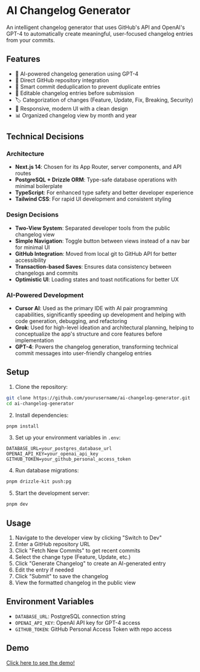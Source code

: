 # AI Changelog Generator

An intelligent changelog generator that uses GitHub's API and OpenAI's GPT-4 to automatically create meaningful, user-focused changelog entries from your commits.

## Features

- 🤖 AI-powered changelog generation using GPT-4
- 🔄 Direct GitHub repository integration
- 🎯 Smart commit deduplication to prevent duplicate entries
- 📝 Editable changelog entries before submission
- 🏷️ Categorization of changes (Feature, Update, Fix, Breaking, Security)
- 📱 Responsive, modern UI with a clean design
- 📊 Organized changelog view by month and year

## Technical Decisions

### Architecture
- **Next.js 14**: Chosen for its App Router, server components, and API routes
- **PostgreSQL + Drizzle ORM**: Type-safe database operations with minimal boilerplate
- **TypeScript**: For enhanced type safety and better developer experience
- **Tailwind CSS**: For rapid UI development and consistent styling

### Design Decisions
- **Two-View System**: Separated developer tools from the public changelog view
- **Simple Navigation**: Toggle button between views instead of a nav bar for minimal UI
- **GitHub Integration**: Moved from local git to GitHub API for better accessibility
- **Transaction-based Saves**: Ensures data consistency between changelogs and commits
- **Optimistic UI**: Loading states and toast notifications for better UX

### AI-Powered Development
- **Cursor AI**: Used as the primary IDE with AI pair programming capabilities, significantly speeding up development and helping with code generation, debugging, and refactoring
- **Grok**: Used for high-level ideation and architectural planning, helping to conceptualize the app's structure and core features before implementation
- **GPT-4**: Powers the changelog generation, transforming technical commit messages into user-friendly changelog entries

## Setup

1. Clone the repository:
```bash
git clone https://github.com/yourusername/ai-changelog-generator.git
cd ai-changelog-generator
```

2. Install dependencies:
```bash
pnpm install
```

3. Set up your environment variables in `.env`:
```env
DATABASE_URL=your_postgres_database_url
OPENAI_API_KEY=your_openai_api_key
GITHUB_TOKEN=your_github_personal_access_token
```

4. Run database migrations:
```bash
pnpm drizzle-kit push:pg
```

5. Start the development server:
```bash
pnpm dev
```

## Usage

1. Navigate to the developer view by clicking "Switch to Dev"
2. Enter a GitHub repository URL
3. Click "Fetch New Commits" to get recent commits
4. Select the change type (Feature, Update, etc.)
5. Click "Generate Changelog" to create an AI-generated entry
6. Edit the entry if needed
7. Click "Submit" to save the changelog
8. View the formatted changelog in the public view

## Environment Variables

- `DATABASE_URL`: PostgreSQL connection string
- `OPENAI_API_KEY`: OpenAI API key for GPT-4 access
- `GITHUB_TOKEN`: GitHub Personal Access Token with repo access

## Demo

[Click here to see the demo!](https://www.loom.com/share/334b3cfba83845baa9d772c2de72074a?sid=21dbba3d-f1ec-4a80-ab2e-f36e7c8d8ad9)

